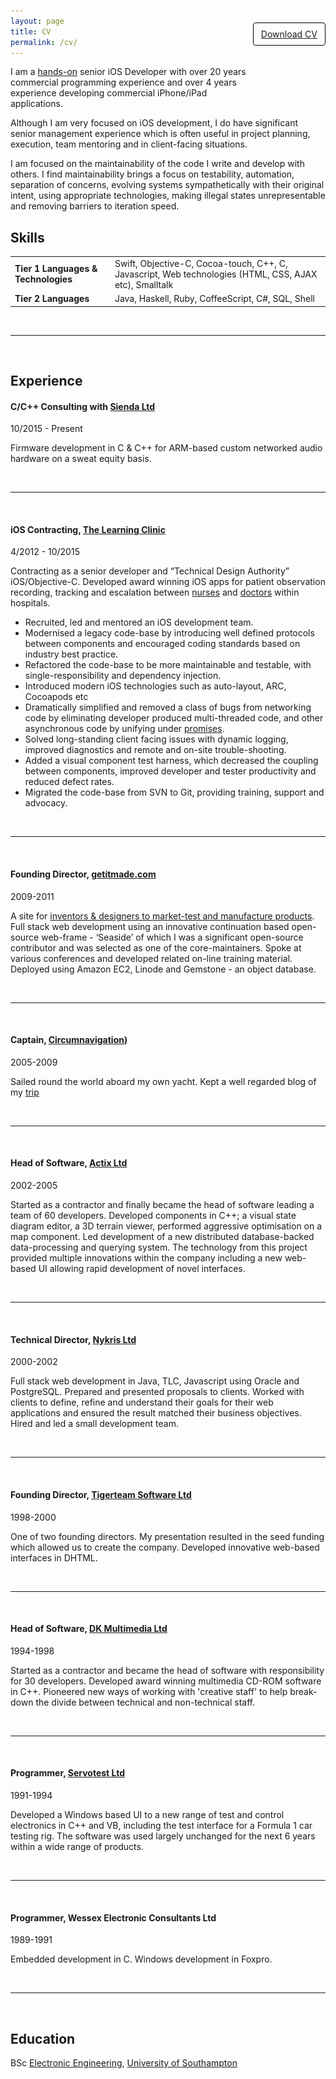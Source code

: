 ```yaml
---
layout: page
title: CV
permalink: /cv/
---
```


<div style="float:right; line-height:23px; border: 1px solid black; border-radius: 4px; padding: 6px 12px; top:-70px; position: relative"><a href="\files\Nick-Ager-CV-2-2016.pdf">Download CV</a></div>

I am a <a href="#github-contributions" rel="leanModal">hands-on</a> senior iOS Developer with over 20 years commercial programming experience and over 4 years experience developing commercial iPhone/iPad applications.

Although I am very focused on iOS development, I do have significant senior management experience which is often useful in project planning, execution, team mentoring and in client-facing situations.

I am focused on the maintainability of the code I write and develop with others. I find maintainability brings a focus on testability, automation, separation of concerns, evolving systems sympathetically with their original intent, using appropriate technologies, making illegal states unrepresentable and removing barriers to iteration speed.

## Skills

<table>
<tr><td><strong>Tier 1 Languages & Technologies</strong></td><td>Swift, Objective-C, Cocoa-touch, C++, C, Javascript, Web technologies (HTML, CSS, AJAX etc), Smalltalk</td></tr>
<tr><td><strong>Tier 2 Languages</strong></td><td>Java, Haskell, Ruby, CoffeeScript, C#, SQL, Shell</td></tr>
</table>

<br />

---  

<br />

## Experience



#### C/C++ Consulting with [Sienda Ltd](http://www.sienda.com/sienda/)
10/2015 - Present

Firmware development in C & C++ for ARM-based custom networked audio hardware on a sweat equity basis.  

<br />

---  

<br />

#### iOS Contracting, [The Learning Clinic](http://thelearningclinic.co.uk)
4/2012 - 10/2015

Contracting as a senior developer and “Technical Design Authority” iOS/Objective-C. Developed award winning iOS apps for patient observation recording, tracking and escalation between <a href="#vitalpac-nurse" rel="leanModal">nurses</a> and <a href="#vitalpac-doctor" rel="leanModal">doctors</a> within hospitals.

* Recruited, led and mentored an iOS development team.
* Modernised a legacy code-base by introducing well defined protocols between components and encouraged coding standards based on industry best practice.
* Refactored the code-base to be more maintainable and testable, with single-responsibility and dependency injection.
* Introduced modern iOS technologies such as auto-layout, ARC, Cocoapods etc
* Dramatically simplified and removed a class of bugs from networking code by eliminating developer produced multi-threaded code, and other asynchronous code by unifying under [promises](https://promisesaplus.com).
* Solved long-standing client facing issues with dynamic logging, improved diagnostics and remote and on-site trouble-shooting.
* Added a visual component test harness, which decreased the coupling between components, improved developer and tester productivity and reduced defect rates.
* Migrated the code-base from SVN to Git, providing training, support and advocacy.

<br />

---  

<br />


#### Founding Director, <a href="#getitmade" rel="leanModal">getitmade.com</a>
2009-2011

A site for <a href="#getitmade" rel="leanModal">inventors & designers to market-test and manufacture products</a>. Full stack web development using an innovative continuation based open-source web-frame - ‘Seaside’ of which I was a significant open-source contributor and was selected as one of the core-maintainers. Spoke at various conferences and developed related on-line training material. Deployed using Amazon EC2, Linode and Gemstone - an object database.

<br />

---  

<br />

#### Captain, [Circumnavigation](http://kikasailing.blogspot.com))
2005-2009

Sailed round the world aboard my own yacht. Kept a well regarded blog of my [trip](http://kikasailing.blogspot.com)

<br />

---  

<br />

#### Head of Software, [Actix Ltd](http://www.actix.com)
2002-2005

Started as a contractor and finally became the head of software leading a team of 60 developers. Developed components in C++; a visual state diagram editor, a 3D terrain viewer, performed aggressive optimisation on a map component. Led development of a new distributed database-backed data-processing and querying system. The technology from this project provided multiple innovations within the company including a new web-based UI allowing rapid development of novel interfaces.

<br />

---  

<br />

#### Technical Director, [Nykris Ltd](https://web.archive.org/web/20041204091316/http://www.nykris.com/)
2000-2002

Full stack web development in Java, TLC, Javascript using Oracle and PostgreSQL. Prepared and presented proposals to clients. Worked with clients to define, refine and understand their goals for their web applications and ensured the result matched their business objectives. Hired and led a small development team.

<br />

---  

<br />

#### Founding Director, [Tigerteam Software Ltd](http://www.tigerteam.co.uk)
1998-2000

One of two founding directors. My presentation resulted in the seed funding which allowed us to create the company. Developed innovative web-based interfaces in DHTML.

<br />

---  

<br />

#### Head of Software, [DK Multimedia Ltd](http://www.amazon.com/s?rh=n%3A229561%2Cp_4%3ADK+Multimedia)
1994-1998

Started as a contractor and became the head of software with responsibility for 30 developers. Developed award winning multimedia CD-ROM software in C++.  Pioneered new ways of working with 'creative staff' to help break-down the divide between technical and non-technical staff.

<br />

---  

<br />

#### Programmer, [Servotest Ltd](http://www.servotestsystems.com)
1991-1994

Developed a Windows based UI to a new range of test and control electronics in C++ and VB, including the test interface for a Formula 1 car testing rig.  The software was used largely unchanged for the next 6 years within a wide range of products.

<br />

---  

<br />

#### Programmer, Wessex Electronic Consultants Ltd
1989-1991

Embedded development in C. Windows development in Foxpro.

<br />

---  

<br />

## Education
BSc [Electronic Engineering](http://www.thecompleteuniversityguide.co.uk/league-tables/rankings?s=electrical%20%26%20electronic%20engineering), [University of Southampton](http://www.ecs.soton.ac.uk/undergraduate/electronic-engineering)

<script type="text/javascript" src="http://ajax.googleapis.com/ajax/libs/jquery/1.6.1/jquery.min.js"></script>
<script type="text/javascript" src="/files/jquery.leanModal.min.js"></script>

<div id="github-contributions" style="display:none">
  <div style="background-color:white">
  <br />
  <p style="text-align:center">My Github commits while at TLC</p>
  <img src="\images\CV\githubContributions.png" style="width:800px;height:527px;" alt="Github contributions" />
  </div>
</div>

<div id="vitalpac-doctor" style="display:none">
  <div style="background-color:white">
  <br />
  <p style="text-align:center">VitalPAC Doctor iPad</p>
  <img src="\images\VitalPAC-images\vitalpacDoctor.jpg" style="width:800px;height:450px;" alt="VitalPAC Doctor" />
  </div>
</div>

<div id="vitalpac-nurse" style="display:none">
  <div style="background-color:white">
  <br />
  <p style="text-align:center">VitalPAC Nurse</p>
  <img src="\images\VitalPAC-images\Nurse.png" style="width:258px;height:450px;" alt="VitalPAC Nurse" />
  </div>
</div>

<div id="getitmade" style="display:none">
  <video width="480" height="269" controls>
    <source src="\files\getitmadenewbrandingwithsoundNotFeathered.mp4" type="video/mp4">
    Your browser does not support this video.
  </video>
</div>


<script type="text/javascript">
			$(function() {
    			$('a[rel*=leanModal]').leanModal({ top : 200, closeButton: ".modal_close" });		
			});
</script>
